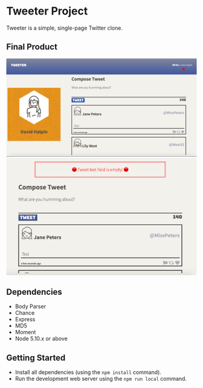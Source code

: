 # Tweeter Project

Tweeter is a simple, single-page Twitter clone.

## Final Product

!["Main Page"](https://github.com/DevHalpin/tweeter/blob/master/docs/MainScreen.png)
!["Tweet Error Message"](https://github.com/DevHalpin/tweeter/blob/master/docs/ErrorMessage.png)

## Dependencies

- Body Parser
- Chance
- Express
- MD5
- Moment
- Node 5.10.x or above

## Getting Started

- Install all dependencies (using the `npm install` command).
- Run the development web server using the `npm run local` command.
